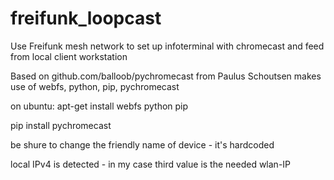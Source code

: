 # freifunk_loopcast
Use Freifunk mesh network to set up infoterminal with chromecast and feed from local client workstation

Based on github.com/balloob/pychromecast from Paulus Schoutsen
makes use of webfs, python, pip, pychromecast

on ubuntu:
apt-get install webfs python pip

pip install pychromecast

be shure to change the friendly name of device - it's hardcoded

local IPv4 is detected - in my case third value is the needed wlan-IP
